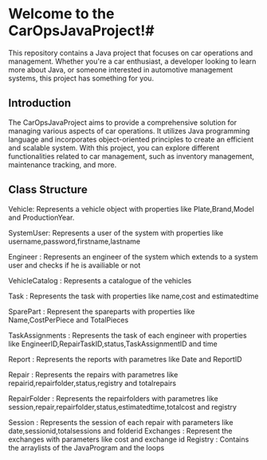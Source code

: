 

# **Welcome to the CarOpsJavaProject!**#
This repository contains a Java project that focuses on car operations and management. Whether you're a car enthusiast, a developer looking to learn more about Java, or someone interested in automotive management systems, this project has something for you.

## **Introduction**

The CarOpsJavaProject aims to provide a comprehensive solution for managing various aspects of car operations. It utilizes Java programming language and incorporates object-oriented principles to create an efficient and scalable system. With this project, you can explore different functionalities related to car management, such as inventory management, maintenance tracking, and more.

## **Class Structure**
Vehicle: Represents a vehicle object with properties like Plate,Brand,Model and ProductionYear.

SystemUser: Represents a user of the system with properties like username,password,firstname,lastname

Engineer : Represents an engineer of the system which extends to a system user and checks if he is availiable or not

VehicleCatalog : Represents a catalogue of the vehicles

Task : Represents the task  with properties like name,cost and estimatedtime

SparePart : Represent the spareparts with properties like Name,CostPerPiece and TotalPieces

TaskAssignments : Represents the task of each engineer with properties like EngineerID,RepairTaskID,status,TaskAssignmentID and time

Report : Represents the reports with parametres like Date and ReportID

Repair : Represents the repairs with parametres like repairid,repairfolder,status,registry and totalrepairs

RepairFolder : Represents the repairfolders with parametres like session,repair,repairfolder,status,estimatedtime,totalcost and registry

Session : Represents the session of each repair with parameters like date,sessionid,totalsessions and folderid
Exchanges : Represent the exchanges with parameters like cost and exchange id
Registry : Contains the arraylists of the JavaProgram and the loops
